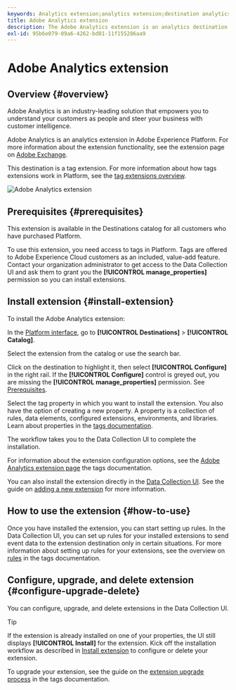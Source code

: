 ```yaml
---
keywords: Analytics extension;analytics extension;destination analytics
title: Adobe Analytics extension
description: The Adobe Analytics extension is an analytics destination in Adobe Experience Platform. For more information about the extension functionality, see the extension page on Adobe Exchange.
exl-id: 95b6e079-09a6-4262-bd01-11f155286aa9
---
```

# Adobe Analytics extension

## Overview {#overview}

Adobe Analytics is an industry-leading solution that empowers you to understand your customers as people and steer your business with customer intelligence. 

Adobe Analytics is an analytics extension in Adobe Experience Platform. For more information about the extension functionality, see the extension page on [Adobe Exchange](https://exchange.adobe.com/experiencecloud.details.100156.html).

This destination is a tag extension. For more information about how tags extensions work in Platform, see the [tag extensions overview](../launch-extensions/overview.md).

![Adobe Analytics extension](../../assets/catalog/analytics/adobe-analytics/catalog.png)

## Prerequisites {#prerequisites}

This extension is available in the Destinations catalog for all customers who have purchased Platform.

To use this extension, you need access to tags in Platform. Tags are offered to Adobe Experience Cloud customers as an included, value-add feature. Contact your organization administrator to get access to the Data Collection UI and ask them to grant you the **[!UICONTROL manage_properties]** permission so you can install extensions.

## Install extension {#install-extension}

To install the Adobe Analytics extension:

In the [Platform interface](http://platform.adobe.com/), go to **[!UICONTROL Destinations]** > **[!UICONTROL Catalog]**.

Select the extension from the catalog or use the search bar.

Click on the destination to highlight it, then select **[!UICONTROL Configure]** in the right rail. If the **[!UICONTROL Configure]** control is greyed out, you are missing the **[!UICONTROL manage_properties]** permission. See [Prerequisites](#prerequisites).

Select the tag property in which you want to install the extension. You also have the option of creating a new property. A property is a collection of rules, data elements, configured extensions, environments, and libraries. Learn about properties in the [tags documentation](../../../tags/ui/administration/companies-and-properties.md).

The workflow takes you to the Data Collection UI to complete the installation. 

For information about the extension configuration options, see the [Adobe Analytics extension page](https://experienceleague.adobe.com/docs/launch-learn/implementing-in-websites-with-launch/implement-solutions/analytics.html) the tags documentation.

You can also install the extension directly in the [Data Collection UI](https://experience.adobe.com/#/data-collection/). See the guide on [adding a new extension](../../../tags/ui/managing-resources/extensions/overview.md#add-a-new-extension) for more information.

## How to use the extension {#how-to-use}

Once you have installed the extension, you can start setting up rules. In the Data Collection UI, you can set up rules for your installed extensions to send event data to the extension destination only in certain situations. For more information about setting up rules for your extensions, see the overview on [rules](../../../tags/ui/managing-resources/rules.md) in the tags documentation.

## Configure, upgrade, and delete extension {#configure-upgrade-delete}

You can configure, upgrade, and delete extensions in the Data Collection UI.

>[!TIP]
>
>If the extension is already installed on one of your properties, the UI still displays **[!UICONTROL Install]** for the extension. Kick off the installation workflow as described in [Install extension](#install-extension) to configure or delete your extension.

To upgrade your extension, see the guide on the [extension upgrade process](../../../tags/ui/managing-resources/extensions/extension-upgrade.md) in the tags documentation.
